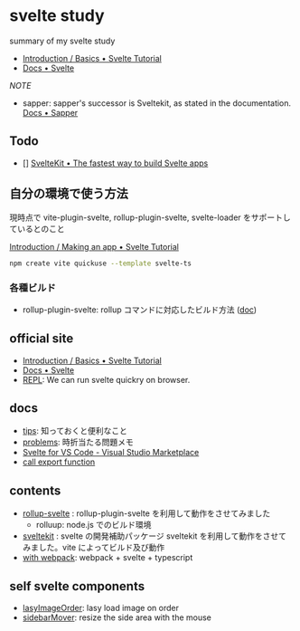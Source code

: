 # svelte study

summary of my svelte study

- [Introduction / Basics • Svelte Tutorial](https://svelte.dev/tutorial/basics)
- [Docs • Svelte](https://svelte.dev/docs)

_NOTE_

- sapper: sapper's successor is Sveltekit, as stated in the documentation. [Docs • Sapper](https://sapper.svelte.dev/docs)

## Todo

- [] [SvelteKit • The fastest way to build Svelte apps](https://kit.svelte.dev/)

## 自分の環境で使う方法

現時点で vite-plugin-svelte, rollup-plugin-svelte, svelte-loader をサポートしているとのこと

[Introduction / Making an app • Svelte Tutorial](https://svelte.jp/tutorial/making-an-app)

```bash
npm create vite quickuse --template svelte-ts
```

### 各種ビルド

- rollup-plugin-svelte: rollup コマンドに対応したビルド方法 ([doc](./rollup-svelte/README.md))

## official site

- [Introduction / Basics • Svelte Tutorial](https://svelte.dev/tutorial/basics)
- [Docs • Svelte](https://svelte.dev/docs)
- [REPL](https://svelte.dev/repl): We can run svelte quickry on browser.

## docs

- [tips](./docs/tips.md): 知っておくと便利なこと
- [problems](./docs/problems.md): 時折当たる問題メモ
- [Svelte for VS Code \- Visual Studio Marketplace](https://marketplace.visualstudio.com/items?itemName=svelte.svelte-vscode)
- [call export function](./docs/callExportFunction.md)

## contents

- [rollup-svelte](./rollup-svelte) : rollup-plugin-svelte を利用して動作をさせてみました
  - rolluup: node.js でのビルド環境
- [sveltekit](./sveltekit) : svelte の開発補助パッケージ sveltekit を利用して動作をさせてみました。vite によってビルド及び動作
- [with webpack](https://github.com/awisu2/webpack-study/tree/main/svelteWithTypescript): webpack + svelte + typescript

## self svelte components

- [lasyImageOrder](./components/LasyImageOrder.svelte): lasy load image on order
- [sidebarMover](./components/sidebarMover.svelte): resize the side area with the mouse
